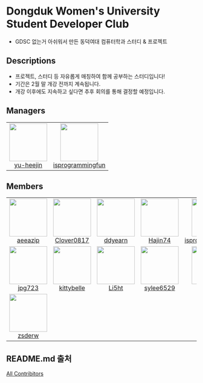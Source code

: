 # Dongduk Women's University Student Developer Club
- GDSC 없는거 아쉬워서 만든 동덕여대 컴퓨터학과 스터디 & 프로젝트 

## Descriptions
- 프로젝트, 스터디 등 자유롭게 매칭하여 함께 공부하는 스터디입니다!
- 기간은 2월 말 개강 전까지 계속됩니다.
- 개강 이후에도 지속하고 싶다면 추후 회의를 통해 결정할 예정입니다.

## Managers
<!-- ALL-CONTRIBUTORS-LIST:START - Do not remove or modify this section -->
<!-- prettier-ignore-start -->
<!-- markdownlint-disable -->
<table>
  <tbody>
    <tr>
      <td align="center">
          <img src="https://avatars.githubusercontent.com/u/96467030?v=4" width="100px" height="100px"><br/><a href="https://github.com/yu-heejin">yu-heejin</a>
        </td>
      <td align="center">
        <img src="https://avatars.githubusercontent.com/u/78543382?v=4" width="100px" height="100px"><br/><a href="https://github.com/isprogrammingfun">isprogrammingfun</a>
      </td>
    </tr>
  </tbody>
</table>

<!-- markdownlint-restore -->
<!-- prettier-ignore-end -->

<!-- ALL-CONTRIBUTORS-LIST:END -->


## Members
<!-- ALL-CONTRIBUTORS-LIST:START - Do not remove or modify this section -->
<!-- prettier-ignore-start -->
<!-- markdownlint-disable -->
<table>
  <tbody>
    <tr>
      <td align="center">
        <img src="https://avatars.githubusercontent.com/u/97737822?v=4" width="100px" height="100px"><br/><a href="https://github.com/aeeazip">aeeazip</a>
      </td>
      <td align="center">
        <img src="https://avatars.githubusercontent.com/u/77714668?v=4" width="100px" height="100px"><br/><a href="https://github.com/Clover0817">Clover0817</a>
      </td>
      <td align="center">
        <img src="https://avatars.githubusercontent.com/u/115228974?v=4" width="100px" height="100px"><br/><a href="https://github.com/ddyearn">ddyearn</a>
      </td>
      <td align="center">
        <img src="https://avatars.githubusercontent.com/u/67518596?v=4" width="100px" height="100px"><br/><a href="https://github.com/Hajin74">Hajin74</a>
      </td>
      <td align="center">
        <img src="https://avatars.githubusercontent.com/u/78543382?v=4" width="100px" height="100px"><br/><a href="https://github.com/isprogrammingfun">isprogrammingfun</a>
      </td>
      <td align="center">
        <img src="https://avatars.githubusercontent.com/u/112995965?v=4" width="100px" height="100px"><br/><a href="https://github.com/JaeHyeonSim">JaeHyeonSim</a>
      </td>
      <td align="center">
        <img src="https://avatars.githubusercontent.com/u/75439868?v=4" width="100px" height="100px"><br/><a href="https://github.com/jeongkite">jeongkite</a>
      </td>
    </tr>
    <tr>
      <td align="center">
        <img src="https://avatars.githubusercontent.com/u/86431761?v=4" width="100px" height="100px"><br/><a href="https://github.com/jpg723">jpg723</a>
      </td>
      <td align="center">
        <img src="https://avatars.githubusercontent.com/u/77606246?v=4" width="100px" height="100px"><br/><a href="https://github.com/kittybelle">kittybelle</a>
      </td>
      <td align="center">
        <img src="https://avatars.githubusercontent.com/u/89853141?v=4" width="100px" height="100px"><br/><a href="https://github.com/Li5ht">Li5ht</a>
      </td>
      <td align="center">
        <img src="https://avatars.githubusercontent.com/u/68765200?v=4" width="100px" height="100px"><br/><a href="https://github.com/sylee6529">sylee6529</a>
      </td>
      <td align="center">
        <img src="https://avatars.githubusercontent.com/u/106047349?v=4" width="100px" height="100px"><br/><a href="https://github.com/yeon015">yeon015</a>
      </td>
      <td align="center">
        <img src="https://avatars.githubusercontent.com/u/77628363?v=4" width="100px" height="100px"><br/><a href="https://github.com/yeon2lee">yeon2lee</a>
      </td>
      <td align="center">
        <img src="https://avatars.githubusercontent.com/u/96467030?v=4" width="100px" height="100px"><br/><a href="https://github.com/yu-heejin">yu-heejin</a>
      </td>
    </tr>
    <tr>
      <td align="center">
        <img src="https://avatars.githubusercontent.com/u/87109601?v=4" width="100px" height="100px"><br/><a href="https://github.com/zsderw">zsderw</a>
      </td>
    </tr>
  </tbody>
</table>

<!-- markdownlint-restore -->
<!-- prettier-ignore-end -->

<!-- ALL-CONTRIBUTORS-LIST:END -->

## README.md 출처
[All Contribitors](https://github.com/all-contributors/all-contributors)
        
